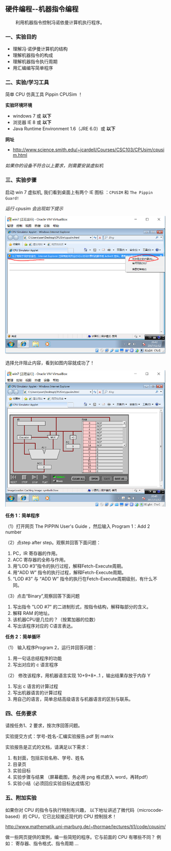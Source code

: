 ## 硬件编程--机器指令编程

&emsp;&emsp; 利用机器指令控制冯诺依曼计算机执行程序。

### 一、实验目的

* 理解冯·诺伊曼计算机的结构
* 理解机器指令的构成
* 理解机器指令执行周期
* 用汇编编写简单程序

### 二、实验/学习工具

简单 CPU 仿真工具 Pippin CPUSim ！

**实验环境环境**

* windows 7 或 **以下**
* 浏览器 IE 8 或 **以下**
* Java Runtime Environment 1.6（JRE 6.0）或 **以下**

**网址**

* http://www.science.smith.edu/~jcardell/Courses/CSC103/CPUsim/cpusim.html


*如果你的设备不符合以上要求，则需要安装虚拟机*

### 三、实验步骤

启动 win 7 虚拟机, 我们看到桌面上有两个 IE 图标 ：`CPUSIM` 和 `The Pippin Guard!` 

*运行 cpusim 会出现如下提示*

![win7 ie](images/cpusim-vm-ie.png)

选择允许阻止内容，看到如图内容就成功了！

![win7 ok](images/cpusim-vm-ok.png)

**任务 1：简单程序**

（1）打开网页 The PIPPIN User's Guide ，然后输入 Program 1：Add 2 number

（2）点step after step。观察并回答下面问题：

1. PC，IR 寄存器的作用。
2. ACC 寄存器的全称与作用。
3. 用“LOD #3”指令的执行过程，解释Fetch-Execute周期。
4. 用“ADD W” 指令的执行过程，解释Fetch-Execute周期。
5. “LOD #3” 与 “ADD W” 指令的执行在Fetch-Execute周期级别，有什么不同。

（3）点击“Binary”,观察回答下面问题
	
1. 写出指令 "LOD #7" 的二进制形式，按指令结构，解释每部分的含义。
2. 解释 RAM 的地址。
3. 该机器CPU是几位的？（按累加器的位数）
4. 写出该程序对应的 C语言表达。
	
	
**任务 2：简单循环**

（1） 输入程序Program 2，运行并回答问题：

1. 用一句话总结程序的功能
2. 写出对应的 c 语言程序
	
（2） 修改该程序，用机器语言实现 10+9+8+..1 ，输出结果存放于内存 Y

1. 写出 c 语言的计算过程
2. 写出机器语言的计算过程
3. 用自己的语言，简单总结高级语言与机器语言的区别与联系。


### 四、任务要求

请按任务1、2 要求，按次序回答问题。

实验提交方式：学号-姓名-汇编实验报告.pdf 到 matrix

实验报告是正式的文档，请满足以下需求：

1. 有封面，包括实验名称、学号、姓名
2. 目录页
3. 实验目标
4. 实验步骤与结果 （屏幕截图，务必用 png 格式嵌入 word，再转pdf）
5. 实验小结（必须回应实验目标达成情况）

### 五、附加实验

如果你对 CPU 的指令与执行特别有兴趣， 以下地址讲述了微代码（microcode-based）的  CPU，它已比较接近现代的 CPU 控制技术！

http://www.mathematik.uni-marburg.de/~thormae/lectures/ti1/code/cpusim/

做一些网页提供的案例，编一些简短的程序。它与前面的 CPU 有哪些不同？
例如： 寄存器、指令格式、指令周期 ... 
